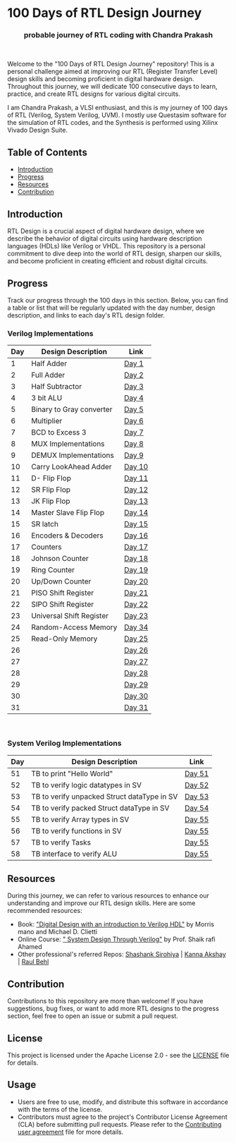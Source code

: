 # 100 Days of RTL Design Journey

<div align= center> 
<h3> probable journey of RTL coding with Chandra Prakash </h3>
</div>
<br>

Welcome to the "100 Days of RTL Design Journey" repository! This is a personal challenge aimed at improving our RTL (Register Transfer Level) design skills and becoming proficient in digital hardware design. Throughout this journey, we will dedicate 100 consecutive days to learn, practice, and create RTL designs for various digital circuits.

I am Chandra Prakash, a VLSI enthusiast, and this is my journey of 100 days of RTL (Verilog, System Verilog, UVM). 
I mostly use Questasim software for the simulation of RTL codes, and the Synthesis is performed using Xilinx Vivado Design Suite.

## Table of Contents

- [Introduction](#introduction)
- [Progress](#progress)
- [Resources](#resources)
- [Contribution](#contribution)

## Introduction

RTL Design is a crucial aspect of digital hardware design, where we describe the behavior of digital circuits using hardware description languages (HDLs) like Verilog or VHDL. This repository is a personal commitment to dive deep into the world of RTL design, sharpen our skills, and become proficient in creating efficient and robust digital circuits.


## Progress

Track our progress through the 100 days in this section. Below, you can find a table or list that will be regularly updated with the day number, design description, and links to each day's RTL design folder.

### Verilog Implementations
| Day | Design Description     | Link              |      
|----|-------------------------|-------------------|
| 1  |Half Adder               | [Day 1](Day-1/)   |
| 2  |Full Adder               | [Day 2](Day-2/)   |
| 3  |Half Subtractor          | [Day 3](Day-3/)   |
| 4  |3 bit ALU                | [Day 4](Day-4/)   |
| 5  |Binary to Gray converter | [Day 5](Day-5/)   |
| 6  |Multiplier               | [Day 6](Day-6/)   |
| 7  |BCD to Excess 3          | [Day 7](Day-7/)   | 
| 8  |MUX Implementations      | [Day 8](Day-8/)   |
| 9  |DEMUX Implementations    | [Day 9](Day-9/)   |
| 10 |Carry LookAhead Adder    | [Day 10](Day-10/) |
| 11 |D- Flip Flop             | [Day 11](Day-11/) |
| 12 |SR Flip Flop             | [Day 12](Day-12/) |
| 13 |JK Flip Flop             | [Day 13](Day-13/) |
| 14 |Master Slave Flip Flop   | [Day 14](Day-14/) |
| 15 |SR latch                 | [Day 15](Day-15/) |
| 16 |Encoders & Decoders      | [Day 16](Day-16/) |
| 17 |Counters                 | [Day 17](Day-17/) |
| 18 |Johnson Counter          | [Day 18](Day-18/) |
| 19 |Ring Counter             | [Day 19](Day-19/) |
| 20 |Up/Down Counter          | [Day 20](Day-20/) |
| 21 |PISO Shift Register      | [Day 21](Day-21/) |
| 22 |SIPO Shift Register      | [Day 22](Day-22/) |
| 23 |Universal Shift Register | [Day 23](Day-23/) |
| 24 |Random-Access Memory     | [Day 34](Day-24/) |
| 25 |Read-Only Memory         | [Day 25](Day-25/) |
| 26 |                         | [Day 26](Day-26/) |
| 27 |                         | [Day 27](Day-27/) |
| 28 |                         | [Day 28](Day-28/) |
| 29 |                         | [Day 29](Day-29/) |
| 30 |                         | [Day 30](Day-30/) |
| 31 |                         | [Day 31](Day-31/) |


<br>

### System Verilog Implementations
| Day |  Design Description                        |    Link           |
|-----|--------------------------------------------|-------------------|
| 51 |TB to print "Hello World"                    | [Day 51](Day-51/) |
| 52 |TB to verify logic datatypes in SV           | [Day 52](Day-52/) |
| 53 |TB to verify unpacked Struct dataType in SV  | [Day 53](Day-53/) |
| 54 |TB to verify packed Struct dataType in SV    | [Day 54](Day-54/) |
| 55 |TB to verify Array types in SV               | [Day 55](Day-55/) |
| 56 |TB to verify functions in SV                 | [Day 55](Day-56/) |
| 57 |TB to verify Tasks                           | [Day 55](Day-57/) |
| 58 |TB interface to verify ALU                   | [Day 55](Day-58/) |


## Resources

During this journey, we can refer to various resources to enhance our understanding and improve our RTL design skills. Here are some recommended resources:

- Book: ["Digital Design with an introduction to Verilog HDL"](https://www.portcity.edu.bd/files/636444791235373856_Digitallogicdesign.pdf) by Morris mano and Michael D. Clietti 
- Online Course: [" System Design Through Verilog"](https://onlinecourses.nptel.ac.in/noc23_ee88/preview) by Prof. Shaik rafi Ahamed 
- Other professional's referred Repos: [Shashank Sirohiya](https://github.com/ShashankSirohiya/100DaysOfRtl) | [Kanna Akshay](https://github.com/kanna-akshay/100-DAYS-OF-RTL) | [Raul Behl](https://github.com/raulbehl/100DaysOfRTL)
  
## Contribution

Contributions to this repository are more than welcome! If you have suggestions, bug fixes, or want to add more RTL designs to the progress section, feel free to open an issue or submit a pull request.

## License

This project is licensed under the Apache License 2.0 - see the [LICENSE](LICENSE) file for details.

## Usage

- Users are free to use, modify, and distribute this software in accordance with the terms of the license.
- Contributors must agree to the project's Contributor License Agreement (CLA) before submitting pull requests. Please refer to the [Contributing user agreement](CONTRIBUTING.md) file for more details.
